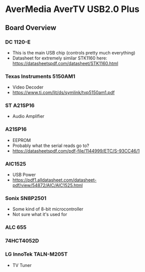 # AverMedia AverTV USB2.0 Plus

## Board Overview
### DC 1120-E
- This is the main USB chip (controls pretty much everything)
- Datasheet for extremely similar STK1160 here: https://datasheetspdf.com/datasheet/STK1160.html

### Texas Instruments 5150AM1
- Video Decoder
- https://www.ti.com/lit/ds/symlink/tvp5150am1.pdf

### ST A21SP16
- Audio Amplifier

### A21SP16
- EEPROM
- Probably what the serial reads go to?
- https://datasheetspdf.com/pdf-file/1144999/ETC/S-93CC46/1

### AIC1525 
- USB Power
- https://pdf1.alldatasheet.com/datasheet-pdf/view/54872/AIC/AIC1525.html

### Sonix SN8P2501
- Some kind of 8-bit microcontroller
- Not sure what it's used for

### ALC 655

### 74HCT4052D

### LG InnoTek TALN-M205T
- TV Tuner
